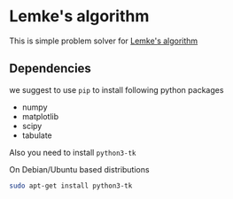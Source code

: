 Lemke's algorithm
=================

This is simple problem solver for [Lemke's algorithm](https://en.wikipedia.org/wiki/Lemke%27s_algorithm)

Dependencies
------------

we suggest to use `pip` to install following python packages

* numpy
* matplotlib
* scipy
* tabulate

Also you need to install `python3-tk`

On Debian/Ubuntu based distributions

```bash
sudo apt-get install python3-tk
```
